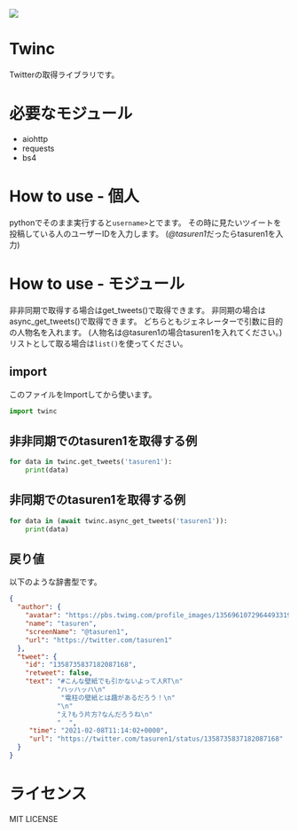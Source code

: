 ![](https://cdn.discordapp.com/attachments/720200569603751976/810504822075555910/Screenshot_20210214-223527.jpg)
# Twinc
Twitterの取得ライブラリです。

# 必要なモジュール
* aiohttp
* requests
* bs4

# How to use - 個人
pythonでそのまま実行すると`username>`とでます。
その時に見たいツイートを投稿している人のユーザーIDを入力します。
  (*@tasuren1*だったらtasuren1を入力)

# How to use - モジュール
非非同期で取得する場合はget_tweets()で取得できます。
非同期の場合はasync_get_tweets()で取得できます。
どちらともジェネレーターで引数に目的の人物名を入れます。
 (人物名は@tasuren1の場合tasuren1を入れてください。)
リストとして取る場合は`list()`を使ってください。
## import
このファイルをImportしてから使います。
```python
import twinc
```
## 非非同期でのtasuren1を取得する例
```python
for data in twinc.get_tweets('tasuren1'):
    print(data)
```
## 非同期でのtasuren1を取得する例
```python
for data in (await twinc.async_get_tweets('tasuren1')):
    print(data)        
```
## 戻り値
以下のような辞書型です。
```json
{
  "author": {
    "avatar": "https://pbs.twimg.com/profile_images/1356961072964493319/yHowjeIs_bigger.jpg",
    "name": "tasuren",
    "screenName": "@tasuren1",
    "url": "https://twitter.com/tasuren1"
  },
  "tweet": {
    "id": "1358735837182087168",
    "retweet": false,
    "text": "#こんな壁紙でも引かないよって人RT\n"
            "ハッハッハ\n"
             "電柱の壁紙とは趣があるだろう！\n"
            "\n"
            "え?もう片方?なんだろうね\n"
            "  ",
     "time": "2021-02-08T11:14:02+0000",
     "url": "https://twitter.com/tasuren1/status/1358735837182087168"
  }
}
```
# ライセンス
MIT LICENSE
